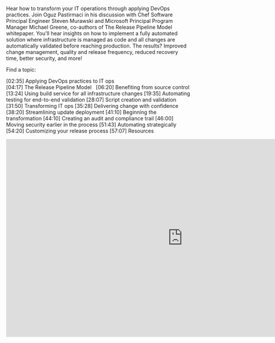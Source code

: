 Hear how to transform your IT operations through applying DevOps practices. Join Oguz Pastirmaci in his discussion with Chef Software Principal Engineer Steven Murawski and Microsoft Principal Program Manager Michael Greene, co-authors of The Release Pipeline Model whitepaper. You'll hear insights on how to implement a fully automated solution where infrastructure is managed as code and all changes are automatically validated before reaching production. The results? Improved change management, quality and release frequency, reduced recovery time, better security, and more!

Find a topic:

[02:35] Applying DevOps practices to IT ops  
[04:17] The Release Pipeline Model  
[06:20] Benefiting from source control  
[13:24] Using build service for all infrastructure changes
[19:35] Automating testing for end-to-end validation
[28:07] Script creation and validation
[31:50] Transforming IT ops
[35:28] Delivering change with confidence
[38:20] Streamlining update deployment
[41:10] Beginning the transformation
[44:10] Creating an audit and compliance trail
[46:00] Moving security earlier in the process
[51:43] Automating strategically
[54:20] Customizing your release process
[57:07] Resources


<iframe src="https://channel9.msdn.com/Shows/DevOps-Dimension/13--The-Release-Pipeline-Model-Transform-IT-Ops-with-DevOps-Practices/player" width="960" height="540" allowFullScreen frameBorder="0"></iframe>
